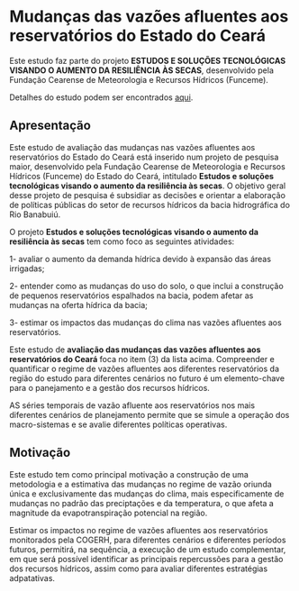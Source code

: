 # Mudanças das vazões afluentes aos reservatórios do Estado do Ceará

Este estudo faz parte do projeto **ESTUDOS E SOLUÇÕES TECNOLÓGICAS VISANDO O AUMENTO DA RESILIÊNCIA ÀS SECAS**, desenvolvido pela Fundação Cearense de Meteorologia e Recursos Hídricos (Funceme).

Detalhes do estudo podem ser encontrados [aqui](https://dirceureis.github.io/mudancas-vazoes-ceara/).

## Apresentação

Este estudo de avaliação das mudanças nas vazões afluentes aos reservatórios do Estado do Ceará está inserido num projeto de pesquisa maior, desenvolvido pela Fundação Cearense de Meteorologia e Recursos Hídricos (Funceme) do Estado do Ceará, intitulado **Estudos e soluções tecnológicas visando o aumento da resiliência às secas**. O objetivo geral desse projeto de pesquisa é subsidiar as decisões e orientar a elaboração de políticas públicas do setor de recursos hídricos da bacia hidrográfica do Rio Banabuiú. 

O projeto **Estudos e soluções tecnológicas visando o aumento da resiliência às secas** tem como foco as seguintes atividades:

1- avaliar o aumento da demanda hídrica devido à expansão das áreas irrigadas;

2- entender como as mudanças do uso do solo, o que inclui a construção de pequenos reservatórios espalhados na bacia, podem afetar as mudanças na oferta hídrica da bacia;

3- estimar os impactos das mudanças do clima nas vazões afluentes aos reservatórios.    

Este estudo de **avaliação das mudanças das vazões afluentes aos reservatórios do Ceará** foca no item (3) da lista acima. Compreender e quantificar o regime de vazões afluentes aos diferentes reservatórios da região do estudo para diferentes cenários no futuro é um elemento-chave para o panejamento e a gestão dos recursos hídricos. 

AS séries temporais de vazão afluente aos reservatórios nos mais diferentes cenários de planejamento permite que se simule a operação dos macro-sistemas e se avalie diferentes políticas operativas.


## Motivação

Este estudo tem como principal motivação a construção de uma metodologia e a estimativa das mudanças no regime de vazão oriunda única e exclusivamente das mudanças do clima, mais especificamente de mudanças no padrão das preciptações e da temperatura, o que afeta a magnitude da evapotranspiração potencial na região. 

Estimar os impactos no regime de vazões afluentes aos reservatórios monitorados pela COGERH, para diferentes cenários e diferentes períodos futuros, permitirá, na sequência, a execução de um estudo complementar, em que será possível identificar as principais repercussões para a gestão dos recursos hídricos, assim como para avaliar diferentes estratégias adpatativas. 
